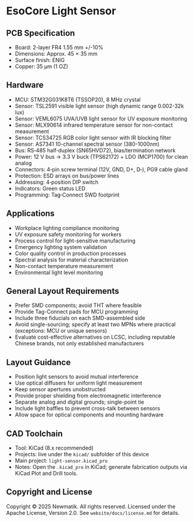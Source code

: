 # EsoCore Light Sensor

## PCB Specification

- Board: 2-layer FR4 1.55 mm +/-10%
- Dimensions: Approx. 45 × 35 mm
- Surface finish: ENIG
- Copper: 35 µm (1 OZ)

## Hardware

- MCU: STM32G031K8T6 (TSSOP20), 8 MHz crystal
- Sensor: TSL2591 visible light sensor (high dynamic range 0.002-32k lux)
- Sensor: VEML6075 UVA/UVB light sensor for UV exposure monitoring
- Sensor: MLX90614 infrared temperature sensor for non-contact measurement
- Sensor: TCS34725 RGB color light sensor with IR blocking filter
- Sensor: AS7341 10-channel spectral sensor (380-1000nm)
- Bus: RS‑485 half‑duplex (SN65HVD72), bias/termination network
- Power: 12 V bus → 3.3 V buck (TPS62172) + LDO (MCP1700) for clean analog
- Connectors: 4‑pin screw terminal (12V, GND, D+, D‑), PG9 cable gland
- Protection: ESD arrays on bus/power lines
- Addressing: 4‑position DIP switch
- Indicators: Green status LED
- Programming: Tag‑Connect SWD footprint

## Applications

- Workplace lighting compliance monitoring
- UV exposure safety monitoring for workers
- Process control for light-sensitive manufacturing
- Emergency lighting system validation
- Color quality control in production processes
- Spectral analysis for material characterization
- Non-contact temperature measurement
- Environmental light level monitoring

## General Layout Requirements

- Prefer SMD components; avoid THT where feasible
- Provide Tag-Connect pads for MCU programming
- Include three fiducials on each SMD-assembled side
- Avoid single-sourcing; specify at least two MPNs where practical (exceptions: MCU or unique sensors)
- Evaluate cost-effective alternatives on LCSC, including reputable Chinese brands, not only established manufacturers

## Layout Guidance

- Position light sensors to avoid mutual interference
- Use optical diffusers for uniform light measurement
- Keep sensor apertures unobstructed
- Provide proper shielding from electromagnetic interference
- Separate analog and digital grounds; single-point tie
- Include light baffles to prevent cross-talk between sensors
- Allow space for optical components and mounting hardware

## CAD Toolchain

- Tool: KiCad (8.x recommended)
- Projects: live under the `kicad/` subfolder of this device
- Main project: `light-sensor.kicad_pro`
- Notes: Open the `.kicad_pro` in KiCad; generate fabrication outputs via KiCad Plot and Drill tools.

## Copyright and License

Copyright © 2025 Newmatik. All rights reserved.
Licensed under the Apache License, Version 2.0. See `website/docs/license.md` for details.
